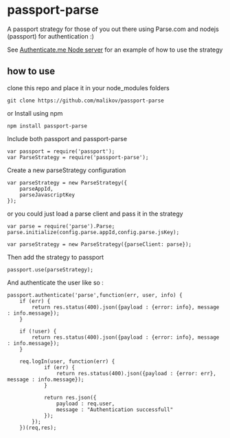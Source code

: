 passport-parse
==============

A passport strategy for those of you out there using Parse.com and nodejs (passport) for authentication :)

See [Authenticate.me Node server](https://github.com/malikov/Authenticate.me-Node-Server) for an example of how to use the strategy

## how to use
clone this repo and place it in your node_modules folders
				
	git clone https://github.com/malikov/passport-parse

or Install using npm

	npm install passport-parse

Include both passport and passport-parse

	var passport = require('passport');
	var ParseStrategy = require('passport-parse');


Create a new parseStrategy configuration

	var parseStrategy = new ParseStrategy({
		parseAppId,
		parseJavascriptKey
	});

or you could just load a parse client and pass it in the strategy
	
	var parse = require('parse').Parse;
	parse.initialize(config.parse.appId,config.parse.jsKey);

	var parseStrategy = new ParseStrategy({parseClient: parse});


Then add the strategy to passport

	passport.use(parseStrategy);

And authenticate the user like so : 

	passport.authenticate('parse',function(err, user, info) {
	    if (err) {
	    	return res.status(400).json({payload : {error: info}, message : info.message});
	 	}

		if (!user) { 
		   	return res.status(400).json({payload : {error: info}, message : info.message});
		}

		req.logIn(user, function(err) {
			   	if (err) {
			   		return res.status(400).json({payload : {error: err}, message : info.message});
				}
			 		
				return res.json({
			   		payload : req.user,
			   		message : "Authentication successfull"
			   	});
			});
		})(req,res);


